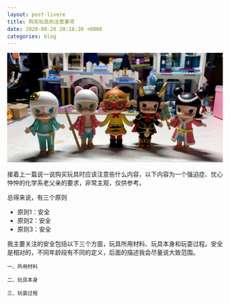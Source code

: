 ```yaml
---
layout: post-livere
title: 购买玩具的注意事项
date: 2020-08-28 20:18:20 +0800
categories: blog
---
```


![玩具](/assets/images/post-0831-toy.jpg)

接着上一篇说一说购买玩具时应该注意些什么内容，以下内容为一个强迫症、忧心忡忡的化学系老父亲的要求，非常主观，仅供参考。

总得来说，有三个原则

- 原则1：安全
- 原则2：安全
- 原则3：安全

我主要关注的安全包括以下三个方面，玩具所用材料、玩具本身和玩耍过程。安全是相对的，不同年龄段有不同的定义，后面的描述我会尽量说大致范围。

`一、所用材料`

`二、玩具本身`

`三、玩耍过程`
